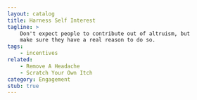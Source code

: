 ```yaml
---
layout: catalog
title: Harness Self Interest
tagline: >
    Don't expect people to contribute out of altruism, but
    make sure they have a real reason to do so.
tags:
    - incentives
related:
    - Remove A Headache
    - Scratch Your Own Itch
category: Engagement
stub: true
---
```

